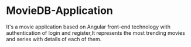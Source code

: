 # MovieDB-Application

It's a movie application based on Angular front-end technology with authentication of login and register,It represents the most trending movies and series with details of each of them.
